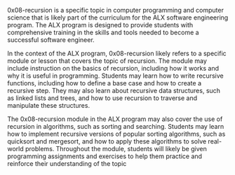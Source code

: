 0x08-recursion is a specific topic in computer programming and computer science that is likely part of the curriculum for the ALX software engineering program. The ALX program is designed to provide students with comprehensive training in the skills and tools needed to become a successful software engineer.

In the context of the ALX program, 0x08-recursion likely refers to a specific module or lesson that covers the topic of recursion. The module may include instruction on the basics of recursion, including how it works and why it is useful in programming. Students may learn how to write recursive functions, including how to define a base case and how to create a recursive step. They may also learn about recursive data structures, such as linked lists and trees, and how to use recursion to traverse and manipulate these structures.

The 0x08-recursion module in the ALX program may also cover the use of recursion in algorithms, such as sorting and searching. Students may learn how to implement recursive versions of popular sorting algorithms, such as quicksort and mergesort, and how to apply these algorithms to solve real-world problems. Throughout the module, students will likely be given programming assignments and exercises to help them practice and reinforce their understanding of the topic